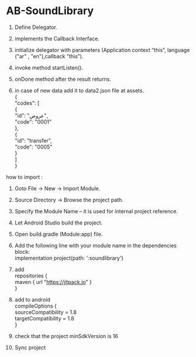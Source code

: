 # AB-SoundLibrary  

1. Define Delegator.  

2. implements the Callback Interface.  

3. initialize delegator with parameters (Application context “this”, language ("ar" , "en"),callback ”this”).  

4. invoke method startListen().  

5. onDone method after the result returns.  

6. in case of new data add it to data2.json file at assets.    
	{  
  "codes": [  
    {  
      "id": "عروض",  
      "code": "0001"  
    },  
    {  
      "id": "transfer",  
      "code": "0005"  
    }  
    	   ]  
	}  
  
  how to import :

1. Goto File -> New -> Import Module.  
2. Source Directory -> Browse the project path.
3. Specify the Module Name – it is used for internal project reference.
4. Let Android Studio build the project.
5. Open build.gradle (Module:app) file.
6. Add the following line with your module name in the dependencies block:  
	implementation project(path: ':soundlibrary')


7. add  
	repositories {  
  	    maven { url "https://jitpack.io" }  
	}


8. add to android   
    compileOptions {  
        sourceCompatibility = 1.8  
        targetCompatibility = 1.8  
     }  
     
9. check that the project minSdkVersion is 16

10. Sync project
